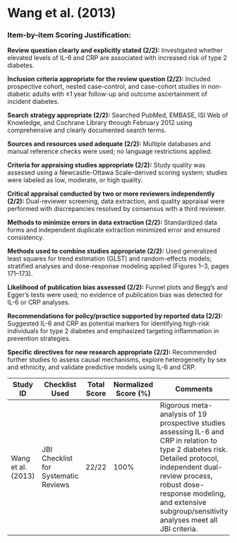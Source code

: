 # Wang et al. (2013)

### Item-by-item Scoring Justification:

**Review question clearly and explicitly stated (2/2):** Investigated whether elevated levels of IL-6 and CRP are associated with increased risk of type 2 diabetes.

**Inclusion criteria appropriate for the review question (2/2):** Included prospective cohort, nested case-control, and case-cohort studies in non-diabetic adults with ≥1 year follow-up and outcome ascertainment of incident diabetes.

**Search strategy appropriate (2/2):** Searched PubMed, EMBASE, ISI Web of Knowledge, and Cochrane Library through February 2012 using comprehensive and clearly documented search terms.

**Sources and resources used adequate (2/2):** Multiple databases and manual reference checks were used; no language restrictions applied.

**Criteria for appraising studies appropriate (2/2):** Study quality was assessed using a Newcastle-Ottawa Scale–derived scoring system; studies were labeled as low, moderate, or high quality.

**Critical appraisal conducted by two or more reviewers independently (2/2):** Dual-reviewer screening, data extraction, and quality appraisal were performed with discrepancies resolved by consensus with a third reviewer.

**Methods to minimize errors in data extraction (2/2):** Standardized data forms and independent duplicate extraction minimized error and ensured consistency.

**Methods used to combine studies appropriate (2/2):** Used generalized least squares for trend estimation (GLST) and random-effects models; stratified analyses and dose-response modeling applied (Figures 1–3, pages 171–173).

**Likelihood of publication bias assessed (2/2):** Funnel plots and Begg’s and Egger’s tests were used; no evidence of publication bias was detected for IL-6 or CRP analyses.

**Recommendations for policy/practice supported by reported data (2/2):** Suggested IL-6 and CRP as potential markers for identifying high-risk individuals for type 2 diabetes and emphasized targeting inflammation in prevention strategies.

**Specific directives for new research appropriate (2/2):** Recommended further studies to assess causal mechanisms, explore heterogeneity by sex and ethnicity, and validate predictive models using IL-6 and CRP.

| Study ID | Checklist Used | Total Score | Normalized Score (%) | Comments |
| --- | --- | --- | --- | --- |
| Wang et al. (2013) | JBI Checklist for Systematic Reviews | 22/22 | 100% | Rigorous meta-analysis of 19 prospective studies assessing IL-6 and CRP in relation to type 2 diabetes risk. Detailed protocol, independent dual-review process, robust dose-response modeling, and extensive subgroup/sensitivity analyses meet all JBI criteria. |
